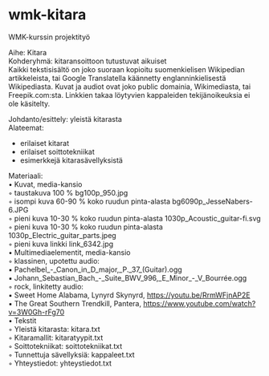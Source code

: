 # wmk-kitara

WMK-kurssin projektityö

Aihe: Kitara  
Kohderyhmä: kitaransoittoon tutustuvat aikuiset  
Kaikki tekstisisältö on joko suoraan kopioitu suomenkielisen Wikipedian artikkeleista, tai Google Translatella käännetty englanninkielisestä Wikipediasta. Kuvat ja audiot ovat joko public domainia, Wikimediasta, tai Freepik.com:sta. Linkkien takaa löytyvien kappaleiden tekijänoikeuksia ei ole käsitelty.

Johdanto/esittely: yleistä kitarasta  
Alateemat:

- erilaiset kitarat
- erilaiset soittotekniikat
- esimerkkejä kitarasävellyksistä

Materiaali:  
• Kuvat, media-kansio  
◦ taustakuva 100 % bg100p_950.jpg  
◦ isompi kuva 60-90 % koko ruudun pinta-alasta bg6090p_JesseNabers-6.JPG  
◦ pieni kuva 10-30 % koko ruudun pinta-alasta 1030p_Acoustic_guitar-fi.svg  
◦ pieni kuva 10-30 % koko ruudun pinta-alasta 1030p_Electric_guitar_parts.jpeg  
◦ pieni kuva linkki link_6342.jpg  
• Multimediaelementit, media-kansio  
◦ klassinen, upotettu audio:  
▪ Pachelbel\_-_Canon_in_D_major,\_P.\_37\_(Guitar).ogg  
▪ Johann_Sebastian_Bach\_-_Suite_BWV_996,\_E_Minor\_-_V_Bourrée.ogg  
◦ rock, linkitetty audio:  
▪ Sweet Home Alabama, Lynyrd Skynyrd, https://youtu.be/RrmWFjnAP2E  
▪ The Great Southern Trendkill, Pantera, https://www.youtube.com/watch?v=3W0Gh-rFg70  
• Tekstit  
◦ Yleistä kitarasta: kitara.txt  
◦ Kitaramallit: kitaratyypit.txt  
◦ Soittotekniikat: soittotekniikat.txt  
◦ Tunnettuja sävellyksiä: kappaleet.txt  
◦ Yhteystiedot: yhteystiedot.txt
